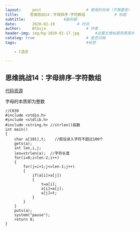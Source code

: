 ```yaml
---
layout:     post   				    # 使用的布局（不需要改）
title:     思维挑战14：字母排序-字符数组			    # 标题 
subtitle:                 #副标题
date:       2020-02-19			# 时间
author:     Btbsja					# 作者
header-img: img/bg-2020-02-17.jpg 	    #这篇文章标题背景图片
catalog: true 						# 是否归档
tags:								#标签

    - C语言

---
```

思维挑战14：字母排序-字符数组
-

[代码资源](https://download.csdn.net/download/Btbsja/12155131)

字母的本质即为整数

    //C039
    #include <stdio.h>
    #include <stdlib.h>
    #include <string.h> //strlen()函数
    int main()
    {
        char a[101],t;    //假设读入字符不超过100个
        gets(a);
        int len,i,j;
        len=strlen(a);  //字符长度
        for(i=0;i<len-2;i++)
        {
            for(j=i+1;j<=len-1;j++)
            {
                if(a[i]>a[j])
                {
                    t=a[i];
                    a[i]=a[j];
                    a[j]=t;
                }
            }
        }
        puts(a);
        system("pause");
        return 0;
    }
